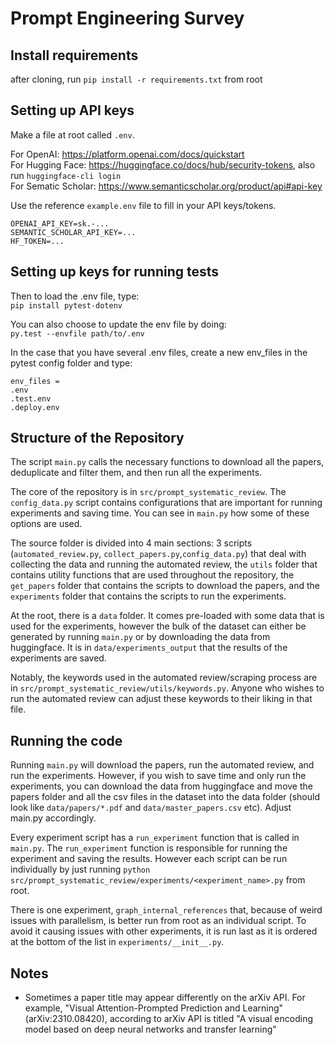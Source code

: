 # Prompt Engineering Survey

## Install requirements

after cloning, run `pip install -r requirements.txt` from root

## Setting up API keys

Make a file at root called `.env`.

For OpenAI: https://platform.openai.com/docs/quickstart <br>
For Hugging Face: https://huggingface.co/docs/hub/security-tokens, also run `huggingface-cli login` <br>
For Sematic Scholar: https://www.semanticscholar.org/product/api#api-key  <br>

Use the reference `example.env` file to fill in your API keys/tokens. 
```
OPENAI_API_KEY=sk.-...
SEMANTIC_SCHOLAR_API_KEY=...
HF_TOKEN=...
```

## Setting up keys for running tests
Then to load the .env file, type: <br>
`pip install pytest-dotenv`

You can also choose to update the env file by doing: <br>
`py.test --envfile path/to/.env`

In the case that you have several .env files, create a new env_files in the pytest config folder and type:
```
env_files =
.env
.test.env
.deploy.env
```
## Structure of the Repository
The script `main.py` calls the necessary functions to download all the papers, deduplicate and filter them, and then run all the experiments. 

The core of the repository is in `src/prompt_systematic_review`. The `config_data.py` script contains configurations that are important for running experiments and saving time. You can see in `main.py` how some of these options are used. 

The source folder is divided into 4 main sections: 3 scripts (`automated_review.py`, `collect_papers.py`,`config_data.py`) that deal with collecting the data and running the automated review, the `utils` folder that contains utility functions that are used throughout the repository, the `get_papers` folder that contains the scripts to download the papers, and the `experiments` folder that contains the scripts to run the experiments. 

At the root, there is a `data` folder. It comes pre-loaded with some data that is used for the experiments, however the bulk of the dataset can either be generated by running `main.py` or by downloading the data from huggingface. It is in `data/experiments_output` that the results of the experiments are saved.

Notably, the keywords used in the automated review/scraping process are in `src/prompt_systematic_review/utils/keywords.py`. Anyone who wishes to run the automated review can adjust these keywords to their liking in that file. 

## Running the code
Running `main.py` will download the papers, run the automated review, and run the experiments.
However, if you wish to save time and only run the experiments, you can download the data from huggingface and move the papers folder and all the csv files in the dataset into the data folder (should look like `data/papers/*.pdf` and `data/master_papers.csv` etc). Adjust main.py accordingly. 

Every experiment script has a `run_experiment` function that is called in `main.py`. The `run_experiment` function is responsible for running the experiment and saving the results. However each script can be run individually by just running `python src/prompt_systematic_review/experiments/<experiment_name>.py` from root. 

There is one experiment, `graph_internal_references` that, because of weird issues with parallelism, is better run from root as an individual script. To avoid it causing issues with other experiments, it is run last as it is ordered at the bottom of the list in `experiments/__init__.py`.



## Notes

- Sometimes a paper title may appear differently on the arXiv API. For example, "Visual Attention-Prompted Prediction and Learning" (arXiv:2310.08420), according to arXiv API is titled "A visual encoding model based on deep neural networks and transfer learning"

